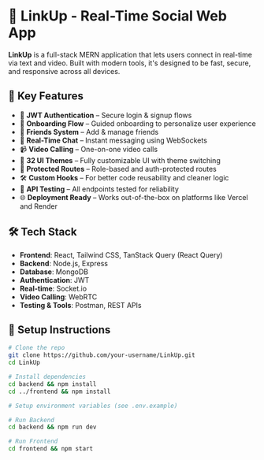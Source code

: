 # 🚀 LinkUp - Real-Time Social Web App

**LinkUp** is a full-stack MERN application that lets users connect in real-time via text and video. Built with modern tools, it's designed to be fast, secure, and responsive across all devices.

## 🔑 Key Features

- 🔐 **JWT Authentication** – Secure login & signup flows
- 📄 **Onboarding Flow** – Guided onboarding to personalize user experience
- 👥 **Friends System** – Add & manage friends
- 💬 **Real-Time Chat** – Instant messaging using WebSockets
- 📹 **Video Calling** – One-on-one video calls
- 🎨 **32 UI Themes** – Fully customizable UI with theme switching
- 🚨 **Protected Routes** – Role-based and auth-protected routes
- 🛠️ **Custom Hooks** – For better code reusability and cleaner logic
- 🧪 **API Testing** – All endpoints tested for reliability
- 🌐 **Deployment Ready** – Works out-of-the-box on platforms like Vercel and Render

## 🛠️ Tech Stack

- **Frontend**: React, Tailwind CSS, TanStack Query (React Query)
- **Backend**: Node.js, Express
- **Database**: MongoDB
- **Authentication**: JWT
- **Real-time**: Socket.io
- **Video Calling**: WebRTC
- **Testing & Tools**: Postman, REST APIs

## 🚀 Setup Instructions

```bash
# Clone the repo
git clone https://github.com/your-username/LinkUp.git
cd LinkUp

# Install dependencies
cd backend && npm install
cd ../frontend && npm install

# Setup environment variables (see .env.example)

# Run Backend
cd backend && npm run dev

# Run Frontend
cd frontend && npm start
